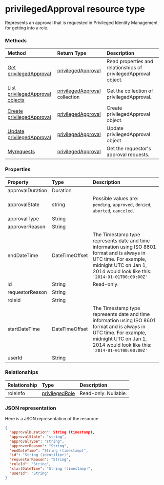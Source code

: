 # privilegedApproval resource type

Represents an approval that is requested in Privileged Identity Management for getting into a role.


### Methods

| Method		   | Return Type	|Description|
|:---------------|:--------|:----------|
|[Get privilegedApproval](../api/privilegedapproval_get.md) | [privilegedApproval](privilegedapproval.md) |Read properties and relationships of privilegedApproval object.|
|[List privilegedApproval objects](../api/privilegedApproval_list.md) | [privilegedApproval](privilegedApproval.md) collection|Get the collection of privilegedApproval.|
|[Create privilegedApproval](../api/privilegedapproval_post_privilegedapproval) | [privilegedApproval](privilegedapproval.md)	|Create privilegedApproval object. |
|[Update privilegedApproval](../api/privilegedapproval_update.md) | [privilegedApproval](privilegedapproval.md)	|Update privilegedApproval object. |
|[Myrequests](../api/privilegedapproval_myrequests.md)|[privilegedApproval](privilegedapproval.md)|Get the requestor's approval requests.|

### Properties
| Property	   | Type	|Description|
|:---------------|:--------|:----------|
|approvalDuration|Duration||
|approvalState|string| Possible values are: `pending`, `approved`, `denied`, `aborted`, `canceled`.|
|approvalType|String||
|approverReason|String||
|endDateTime|DateTimeOffset|The Timestamp type represents date and time information using ISO 8601 format and is always in UTC time. For example, midnight UTC on Jan 1, 2014 would look like this: `'2014-01-01T00:00:00Z'`|
|id|String| Read-only.|
|requestorReason|String||
|roleId|String||
|startDateTime|DateTimeOffset|The Timestamp type represents date and time information using ISO 8601 format and is always in UTC time. For example, midnight UTC on Jan 1, 2014 would look like this: `'2014-01-01T00:00:00Z'`|
|userId|String||

### Relationships
| Relationship | Type	|Description|
|:---------------|:--------|:----------|
|roleInfo|[privilegedRole](privilegedrole.md)| Read-only. Nullable.|

### JSON representation

Here is a JSON representation of the resource.

<!-- {
  "blockType": "resource",
  "optionalProperties": [

  ],
  "@odata.type": "microsoft.graph.privilegedApproval"
}-->

```json
{
  "approvalDuration": String (timestamp),
  "approvalState": "string",
  "approvalType": "string",
  "approverReason": "String",
  "endDateTime": "String (timestamp)",
  "id": "String (identifier)",
  "requestorReason": "String",
  "roleId": "String",
  "startDateTime": "String (timestamp)",
  "userId": "String"
}

```

<!-- uuid: 8fcb5dbc-d5aa-4681-8e31-b001d5168d79
2015-10-25 14:57:30 UTC -->
<!-- {
  "type": "#page.annotation",
  "description": "privilegedApproval resource",
  "keywords": "",
  "section": "documentation",
  "tocPath": ""
}-->